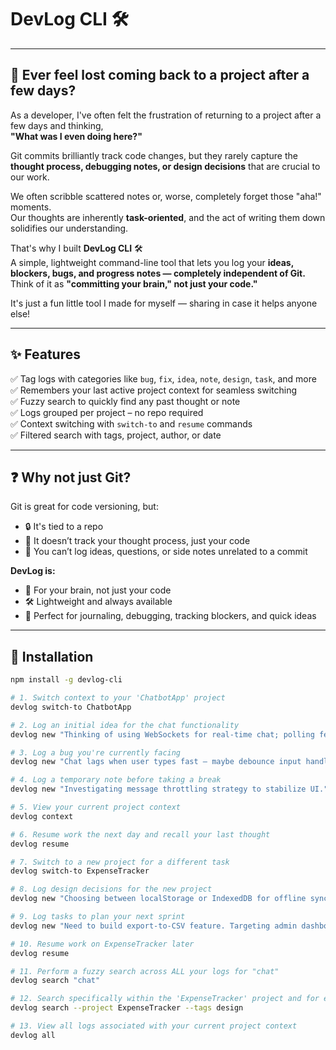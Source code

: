 # DevLog CLI 🛠️

---

## 🧠 Ever feel lost coming back to a project after a few days?

As a developer, I've often felt the frustration of returning to a project after a few days and thinking,  
**"What was I even doing here?"**

Git commits brilliantly track code changes, but they rarely capture the **thought process, debugging notes, or design decisions** that are crucial to our work.

We often scribble scattered notes or, worse, completely forget those "aha!" moments.  
Our thoughts are inherently **task-oriented**, and the act of writing them down solidifies our understanding.

That's why I built **DevLog CLI** 🛠️  
A simple, lightweight command-line tool that lets you log your **ideas, blockers, bugs, and progress notes — completely independent of Git.**  
Think of it as **"committing your brain," not just your code."**

It's just a fun little tool I made for myself — sharing in case it helps anyone else!

---

## ✨ Features

✅ Tag logs with categories like `bug`, `fix`, `idea`, `note`, `design`, `task`, and more  
✅ Remembers your last active project context for seamless switching  
✅ Fuzzy search to quickly find any past thought or note  
✅ Logs grouped per project – no repo required  
✅ Context switching with `switch-to` and `resume` commands  
✅ Filtered search with tags, project, author, or date  

---

## ❓ Why not just Git?

Git is great for code versioning, but:

- 🔒 It's tied to a repo  
- 🧠 It doesn’t track your thought process, just your code  
- 📄 You can’t log ideas, questions, or side notes unrelated to a commit  

**DevLog is:**

- 🧠 For your brain, not just your code  
- 🛠️ Lightweight and always available  
- 💬 Perfect for journaling, debugging, tracking blockers, and quick ideas  

---

## 🚀 Installation

```bash
npm install -g devlog-cli

# 1. Switch context to your 'ChatbotApp' project
devlog switch-to ChatbotApp

# 2. Log an initial idea for the chat functionality
devlog new "Thinking of using WebSockets for real-time chat; polling feels clunky." -t idea -a "Rupanjan"

# 3. Log a bug you're currently facing
devlog new "Chat lags when user types fast — maybe debounce input handlers?" -t bug -a "Rupanjan"

# 4. Log a temporary note before taking a break
devlog new "Investigating message throttling strategy to stabilize UI." -t note -a "Rupanjan"

# 5. View your current project context
devlog context

# 6. Resume work the next day and recall your last thought
devlog resume

# 7. Switch to a new project for a different task
devlog switch-to ExpenseTracker

# 8. Log design decisions for the new project
devlog new "Choosing between localStorage or IndexedDB for offline sync." -t design -a "Rupanjan"

# 9. Log tasks to plan your next sprint
devlog new "Need to build export-to-CSV feature. Targeting admin dashboard first." -t task -a "Rupanjan"

# 10. Resume work on ExpenseTracker later
devlog resume

# 11. Perform a fuzzy search across ALL your logs for "chat"
devlog search "chat"

# 12. Search specifically within the 'ExpenseTracker' project and for entries tagged 'design'
devlog search --project ExpenseTracker --tags design

# 13. View all logs associated with your current project context
devlog all
